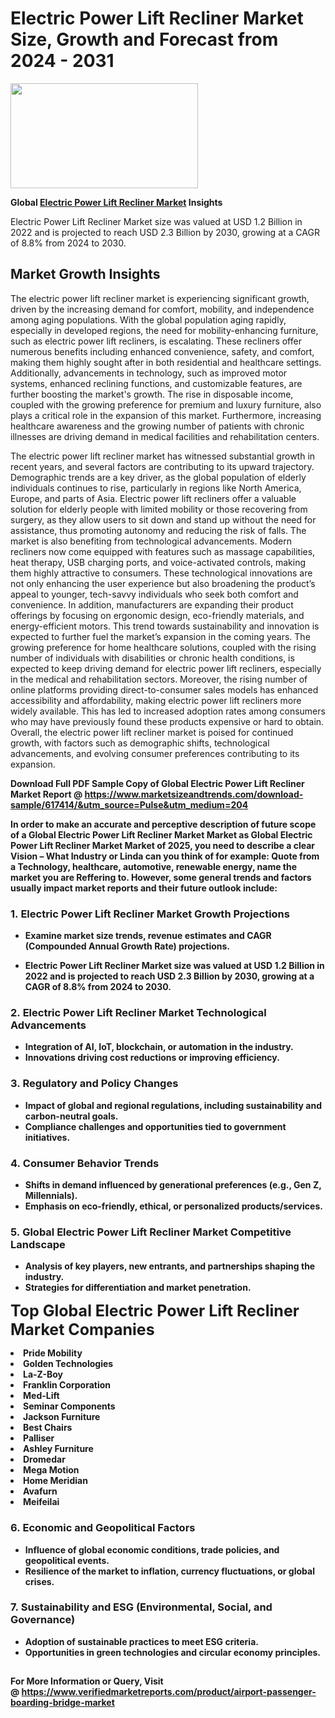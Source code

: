 <H1>Electric Power Lift Recliner Market Size, Growth and Forecast from 2024 - 2031</H1><img class="aligncenter size-medium wp-image-584254" src="https://thirdeyenews.in/wp-content/uploads/2024/09/Global-Market-Research-300x168.jpeg" alt="" width="300" height="168" /><p><strong>Global&nbsp;<a href="https://www.marketsizeandtrends.com/download-sample/617414/&amp;utm_source=Pulse&amp;utm_medium=204">Electric Power Lift Recliner Market</a> Insights</strong></p><p>Electric Power Lift Recliner Market size was valued at USD 1.2 Billion in 2022 and is projected to reach USD 2.3 Billion by 2030, growing at a CAGR of 8.8% from 2024 to 2030.</p><p><h2>Market Growth Insights</h2> <p>The electric power lift recliner market is experiencing significant growth, driven by the increasing demand for comfort, mobility, and independence among aging populations. With the global population aging rapidly, especially in developed regions, the need for mobility-enhancing furniture, such as electric power lift recliners, is escalating. These recliners offer numerous benefits including enhanced convenience, safety, and comfort, making them highly sought after in both residential and healthcare settings. Additionally, advancements in technology, such as improved motor systems, enhanced reclining functions, and customizable features, are further boosting the market's growth. The rise in disposable income, coupled with the growing preference for premium and luxury furniture, also plays a critical role in the expansion of this market. Furthermore, increasing healthcare awareness and the growing number of patients with chronic illnesses are driving demand in medical facilities and rehabilitation centers.</p> <p><strong></strong></p> <p>The electric power lift recliner market has witnessed substantial growth in recent years, and several factors are contributing to its upward trajectory. Demographic trends are a key driver, as the global population of elderly individuals continues to rise, particularly in regions like North America, Europe, and parts of Asia. Electric power lift recliners offer a valuable solution for elderly people with limited mobility or those recovering from surgery, as they allow users to sit down and stand up without the need for assistance, thus promoting autonomy and reducing the risk of falls. The market is also benefiting from technological advancements. Modern recliners now come equipped with features such as massage capabilities, heat therapy, USB charging ports, and voice-activated controls, making them highly attractive to consumers. These technological innovations are not only enhancing the user experience but also broadening the product’s appeal to younger, tech-savvy individuals who seek both comfort and convenience. In addition, manufacturers are expanding their product offerings by focusing on ergonomic design, eco-friendly materials, and energy-efficient motors. This trend towards sustainability and innovation is expected to further fuel the market’s expansion in the coming years. The growing preference for home healthcare solutions, coupled with the rising number of individuals with disabilities or chronic health conditions, is expected to keep driving demand for electric power lift recliners, especially in the medical and rehabilitation sectors. Moreover, the rising number of online platforms providing direct-to-consumer sales models has enhanced accessibility and affordability, making electric power lift recliners more widely available. This has led to increased adoption rates among consumers who may have previously found these products expensive or hard to obtain. Overall, the electric power lift recliner market is poised for continued growth, with factors such as demographic shifts, technological advancements, and evolving consumer preferences contributing to its expansion.</p> <p><strong></p><p><span class=""><strong>Download Full PDF Sample Copy of Global Electric Power Lift Recliner Market Report</strong> @ <a href="https://www.marketsizeandtrends.com/download-sample/617414/&amp;utm_source=Pulse&amp;utm_medium=204" target="_blank">https://www.marketsizeandtrends.com/download-sample/617414/&amp;utm_source=Pulse&amp;utm_medium=204</a></span></p><p>In order to make an accurate and perceptive description of future scope of a Global&nbsp;Electric Power Lift Recliner Market Market as Global&nbsp;Electric Power Lift Recliner Market Market of 2025, you need to describe a clear Vision &ndash; What Industry or Linda can you think of for example: Quote from a Technology, healthcare, automotive, renewable energy, name the market you are Reffering to. However, some general trends and factors usually impact market reports and their future outlook include:</p><h3>1.&nbsp;<strong>Electric Power Lift Recliner Market Growth Projections</strong></h3><ul><li>Examine market size trends, revenue estimates and CAGR (Compounded Annual Growth Rate) projections.</li><li><p>Electric Power Lift Recliner Market size was valued at USD 1.2 Billion in 2022 and is projected to reach USD 2.3 Billion by 2030, growing at a CAGR of 8.8% from 2024 to 2030.</p></li></ul><h3>2.&nbsp;<strong>Electric Power Lift Recliner Market Technological Advancements</strong></h3><ul><li>Integration of AI, IoT, blockchain, or automation in the industry.</li><li>Innovations driving cost reductions or improving efficiency.</li></ul><h3>3.&nbsp;<strong>Regulatory and Policy Changes</strong></h3><ul><li>Impact of global and regional regulations, including sustainability and carbon-neutral goals.</li><li>Compliance challenges and opportunities tied to government initiatives.</li></ul><h3>4.&nbsp;<strong>Consumer Behavior Trends</strong></h3><ul><li>Shifts in demand influenced by generational preferences (e.g., Gen Z, Millennials).</li><li>Emphasis on eco-friendly, ethical, or personalized products/services.</li></ul><h3>5.&nbsp;<strong>Global Electric Power Lift Recliner Market Competitive Landscape</strong></h3><ul><li>Analysis of key players, new entrants, and partnerships shaping the industry.</li><li>Strategies for differentiation and market penetration.</li></ul><p data-pm-slice="1 1 []"><span style="color: inherit; font-family: inherit; font-size: 25px;">Top Global Electric Power Lift Recliner Market Companies</span></p><div class="" data-test-id=""><p><li>Pride Mobility</li><li> Golden Technologies</li><li> La-Z-Boy</li><li> Franklin Corporation</li><li> Med-Lift</li><li> Seminar Components</li><li> Jackson Furniture</li><li> Best Chairs</li><li> Palliser</li><li> Ashley Furniture</li><li> Dromedar</li><li> Mega Motion</li><li> Home Meridian</li><li> Avafurn</li><li> Meifeilai</li></p></div><h3>6.&nbsp;<strong>Economic and Geopolitical Factors</strong></h3><ul><li>Influence of global economic conditions, trade policies, and geopolitical events.</li><li>Resilience of the market to inflation, currency fluctuations, or global crises.</li></ul><h3>7.&nbsp;<strong>Sustainability and ESG (Environmental, Social, and Governance)</strong></h3><ul><li>Adoption of sustainable practices to meet ESG criteria.</li><li>Opportunities in green technologies and circular economy principles.</li></ul><h2><strong style="font-size: 14px;">For More Information or Query, Visit @&nbsp;</strong><a style="background-color: #ffffff; font-size: 14px;" href="https://www.marketsizeandtrends.com/report/electric-power-lift-recliner-market/" target="_blank">https://www.verifiedmarketreports.com/product/airport-passenger-boarding-bridge-market</a></h2>
